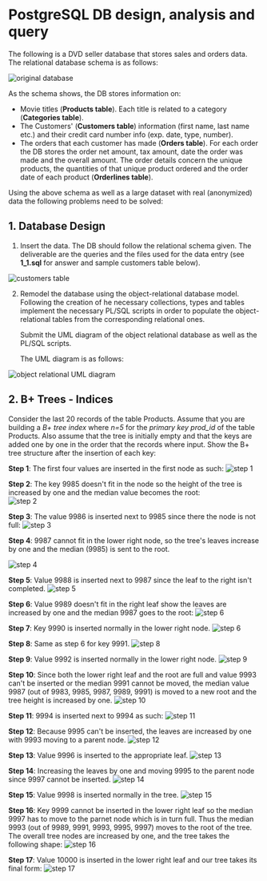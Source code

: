 # PostgreSQL DB design, analysis and query 

The following is a DVD seller database that stores sales and orders data. The relational database schema is as follows:

 ![original database](resources/images/original_database.jpg)

 As the schema shows, the DB stores information on:
 - Movie titles (**Products table**). Each title is related to a category (**Categories table**).
 - The Customers' (**Customers table**) information (first name, last name etc.) and their credit card number info (exp. date, type, number).
 - The orders that each customer has made (**Orders table**). For each order the DB stores the order net amount, tax amount, date the order was made and the overall amount. The order details concern the unique products, the quantities of that unique product ordered and the order date of each product (**Orderlines table**). 

 Using the above schema as well as a large dataset with real (anonymized) data the following problems need to be solved:

 ## 1. Database Design
1. Insert the data. The DB should follow the relational schema given. The deliverable are the queries and the files used for the data entry (see **1_1.sql** for answer and sample customers table below).

  ![customers table](resources/images/1_1_sample_customers.png)

2. Remodel the database using the object-relational database model.  Following the creation of he necessary collections, types and tables implement the necessary PL/SQL scripts in order to populate the object-relational tables from the corresponding relational ones.

    Submit the UML diagram of the object relational database as well as the PL/SQL scripts.

    The UML diagram is as follows:

  ![object relational UML diagram](resources/images/1_2_uml.png)

## 2. B+ Trees - Indices
Consider the last 20 records of the table Products. Assume that you are building a *B+ tree index* where *n=5* for the *primary key prod_id* of the table Products. Also assume that the tree is initially empty and that the keys are added one by one in the order that the records where input. Show the B+ tree structure after the insertion of each key:

**Step 1**: The first four values are inserted in the first node as such: 
![step 1](resources/images/b_trees/step_1.png)

**Step 2**: The key 9985 doesn't fit in the node so the height of the tree is increased by one and the median value becomes the root:  
![step 2](resources/images/b_trees/step_2.png)

**Step 3**: The value 9986 is inserted next to 9985 since there the node is not full:
![step 3](resources/images/b_trees/step_3.png)

**Step 4**: 9987 cannot fit in the lower right node, so the tree's leaves increase by one and the median (9985) is sent to the root.

![step 4](resources/images/b_trees/step_4.png)

**Step 5**: Value 9988 is inserted next to 9987 since the leaf to the right isn't completed.
![step 5](resources/images/b_trees/step_5.png)

**Step 6**: Value 9989 doesn't fit in the right leaf show the leaves are increased by one and the median 9987 goes to the root:
![step 6](resources/images/b_trees/step_6.png)

**Step 7**: Key 9990 is inserted normally in the lower right node.
![step 6](resources/images/b_trees/step_7.png)

**Step 8**: Same as step 6 for key 9991.
![step 8](resources/images/b_trees/step_8.png)

**Step 9**: Value 9992 is inserted normally in the lower right node.
![step 9](resources/images/b_trees/step_9.png)

**Step 10**: Since both the lower right leaf and the root are full and value 9993 can't be inserted or the median 9991 cannot be moved, the median value 9987 (out of 9983, 9985, 9987, 9989, 9991) is moved to a new root and the tree height is increased by one.
![step 10](resources/images/b_trees/step_10.png)

**Step 11**: 9994 is inserted next to 9994 as such:
![step 11](resources/images/b_trees/step_11.png)

**Step 12**: Because 9995 can't be inserted, the leaves are increased by one with 9993 moving to a parent node.
![step 12](resources/images/b_trees/step_12.png) 

**Step 13**: Value 9996 is inserted to the appropriate leaf.
![step 13](resources/images/b_trees/step_13.png)

**Step 14**: Increasing the leaves by one and moving 9995 to the parent node since 9997 cannot be inserted.
![step 14](resources/images/b_trees/step_14.png)

**Step 15**: Value 9998 is inserted normally in the tree.
![step 15](resources/images/b_trees/step_15.png)

**Step 16**: Key 9999 cannot be inserted in the lower right leaf so the median 9997 has to move to the parnet node which is in turn full. Thus the median 9993 (out of 9989, 9991, 9993, 9995, 9997) moves to the root of the tree. The overall tree nodes are increased by one, and the tree takes the following shape:
![step 16](resources/images/b_trees/step_16.png)

**Step 17**: Value 10000 is inserted in the lower right leaf and our tree takes its final form:
![step 17](resources/images/b_trees/step_17.png)
